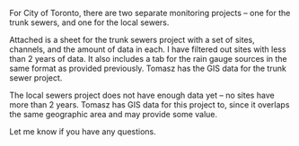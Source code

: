 For City of Toronto, there are two separate monitoring projects – one for the trunk sewers, and one for the local sewers.

Attached is a sheet for the trunk sewers project with a set of sites, channels, and the amount of data in each. I have filtered out sites with less than 2 years of data. It also includes a tab for the rain gauge sources in the same format as provided previously. Tomasz has the GIS data for the trunk sewer project.

The local sewers project does not have enough data yet – no sites have more than 2 years. Tomasz has GIS data for this project to, since it overlaps the same geographic area and may provide some value.

Let me know if you have any questions.
